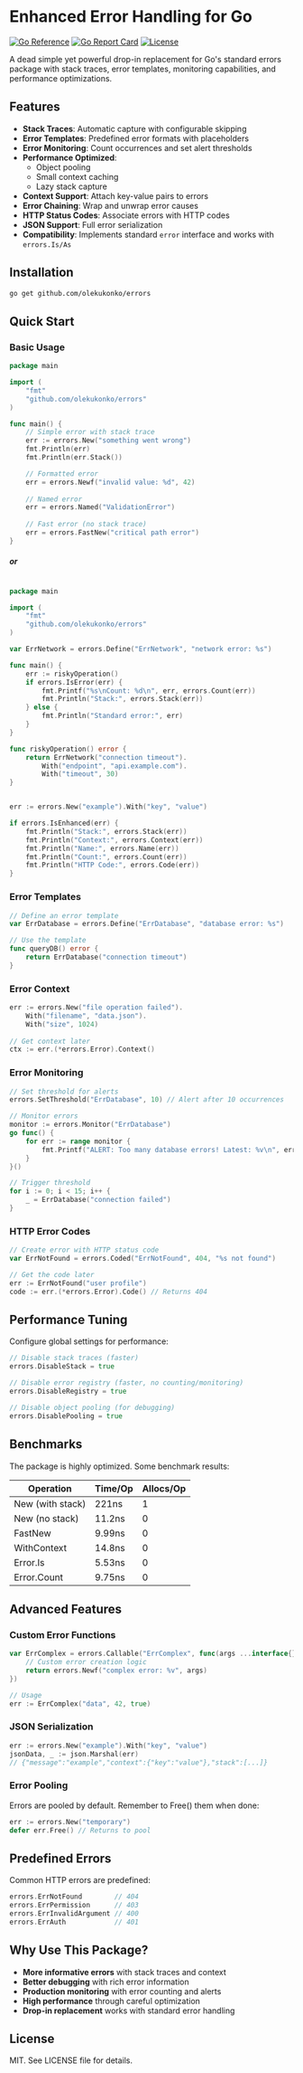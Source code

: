 # Enhanced Error Handling for Go

[![Go Reference](https://pkg.go.dev/badge/github.com/olekukonko/errors.svg)](https://pkg.go.dev/github.com/olekukonko/errors)
[![Go Report Card](https://goreportcard.com/badge/github.com/olekukonko/errors)](https://goreportcard.com/report/github.com/olekukonko/errors)
[![License](https://img.shields.io/badge/license-MIT-blue.svg)](LICENSE)

A dead simple yet powerful drop-in replacement for Go's standard errors package with stack traces, error templates, monitoring capabilities, and performance optimizations.

## Features

- **Stack Traces**: Automatic capture with configurable skipping
- **Error Templates**: Predefined error formats with placeholders
- **Error Monitoring**: Count occurrences and set alert thresholds
- **Performance Optimized**:
    - Object pooling
    - Small context caching
    - Lazy stack capture
- **Context Support**: Attach key-value pairs to errors
- **Error Chaining**: Wrap and unwrap error causes
- **HTTP Status Codes**: Associate errors with HTTP codes
- **JSON Support**: Full error serialization
- **Compatibility**: Implements standard `error` interface and works with `errors.Is/As`

## Installation

```bash
go get github.com/olekukonko/errors
```

## Quick Start

### Basic Usage

```go
package main

import (
	"fmt"
	"github.com/olekukonko/errors"
)

func main() {
	// Simple error with stack trace
	err := errors.New("something went wrong")
	fmt.Println(err)
	fmt.Println(err.Stack())

	// Formatted error
	err = errors.Newf("invalid value: %d", 42)
	
	// Named error
	err = errors.Named("ValidationError")
	
	// Fast error (no stack trace)
	err = errors.FastNew("critical path error")
}
```

##### or 

```go

package main

import (
    "fmt"
    "github.com/olekukonko/errors"
)

var ErrNetwork = errors.Define("ErrNetwork", "network error: %s")

func main() {
    err := riskyOperation()
    if errors.IsError(err) {
        fmt.Printf("%s\nCount: %d\n", err, errors.Count(err))
        fmt.Println("Stack:", errors.Stack(err))
    } else {
        fmt.Println("Standard error:", err)
    }
}

func riskyOperation() error {
    return ErrNetwork("connection timeout").
        With("endpoint", "api.example.com").
        With("timeout", 30)
}
```


```go

err := errors.New("example").With("key", "value")

if errors.IsEnhanced(err) {
    fmt.Println("Stack:", errors.Stack(err))
    fmt.Println("Context:", errors.Context(err))
    fmt.Println("Name:", errors.Name(err))
    fmt.Println("Count:", errors.Count(err))
    fmt.Println("HTTP Code:", errors.Code(err))
}
```
### Error Templates

```go
// Define an error template
var ErrDatabase = errors.Define("ErrDatabase", "database error: %s")

// Use the template
func queryDB() error {
	return ErrDatabase("connection timeout")
}
```

### Error Context

```go
err := errors.New("file operation failed").
	With("filename", "data.json").
	With("size", 1024)
	
// Get context later
ctx := err.(*errors.Error).Context()
```

### Error Monitoring

```go
// Set threshold for alerts
errors.SetThreshold("ErrDatabase", 10) // Alert after 10 occurrences

// Monitor errors
monitor := errors.Monitor("ErrDatabase")
go func() {
	for err := range monitor {
		fmt.Printf("ALERT: Too many database errors! Latest: %v\n", err)
	}
}()

// Trigger threshold
for i := 0; i < 15; i++ {
	_ = ErrDatabase("connection failed")
}
```

### HTTP Error Codes

```go
// Create error with HTTP status code
var ErrNotFound = errors.Coded("ErrNotFound", 404, "%s not found")

// Get the code later
err := ErrNotFound("user profile")
code := err.(*errors.Error).Code() // Returns 404
```

## Performance Tuning

Configure global settings for performance:

```go
// Disable stack traces (faster)
errors.DisableStack = true

// Disable error registry (faster, no counting/monitoring)
errors.DisableRegistry = true

// Disable object pooling (for debugging)
errors.DisablePooling = true
```

## Benchmarks

The package is highly optimized. Some benchmark results:

| Operation                | Time/Op | Allocs/Op |
|--------------------------|---------|-----------|
| New (with stack)         | 221ns   | 1         |
| New (no stack)           | 11.2ns  | 0         |
| FastNew                  | 9.99ns  | 0         |
| WithContext              | 14.8ns  | 0         |
| Error.Is                 | 5.53ns  | 0         |
| Error.Count              | 9.75ns  | 0         |

## Advanced Features

### Custom Error Functions

```go
var ErrComplex = errors.Callable("ErrComplex", func(args ...interface{}) *errors.Error {
	// Custom error creation logic
	return errors.Newf("complex error: %v", args)
})

// Usage
err := ErrComplex("data", 42, true)
```

### JSON Serialization

```go
err := errors.New("example").With("key", "value")
jsonData, _ := json.Marshal(err)
// {"message":"example","context":{"key":"value"},"stack":[...]}
```

### Error Pooling

Errors are pooled by default. Remember to Free() them when done:

```go
err := errors.New("temporary")
defer err.Free() // Returns to pool
```

## Predefined Errors

Common HTTP errors are predefined:

```go
errors.ErrNotFound        // 404
errors.ErrPermission      // 403
errors.ErrInvalidArgument // 400
errors.ErrAuth            // 401
```

## Why Use This Package?

- **More informative errors** with stack traces and context
- **Better debugging** with rich error information
- **Production monitoring** with error counting and alerts
- **High performance** through careful optimization
- **Drop-in replacement** works with standard error handling

## License

MIT. See LICENSE file for details.